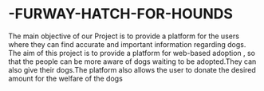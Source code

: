# -FURWAY-HATCH-FOR-HOUNDS


The main objective of our Project is to provide a
 platform for the users where they can find accurate
 and important information regarding dogs. The aim
 of this project is to provide a platform for web-based
 adoption , so that the people can be more aware of
 dogs waiting to be adopted.They can also give their
 dogs.The platform also allows the user to donate the
 desired amount for the welfare of the dogs

